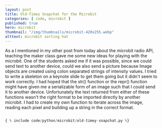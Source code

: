 ```yaml
---
layout: post
title: Old-Timey Snapchat for the Microbit
categories: [ code, microbit ]
published: true
hero: microbit
thumbnail: "/img/thumbnails/microbit-420x255.webp"
alttext: microbit sorting hat
---
```


As a I mentioned in my other post from today about the microbit radio API, teaching the maker class gave me some new 
ideas for playing with the microbit. One of the students asked me if it was possible, since we could send text to 
another device, could we also send a picture because Image objects are created using colon separated strings of 
intensity values. I tried to write a skeleton on a keynote slide to get them going but it didn't seem to work 
correctly. I had hoped that the str() function or the repr() function might have given me a serializable form 
of an image such that I could send it to another device. Unfortunately the text returned from either of these 
functions wasn't the right format to be imported directly by another microbit. I had to create my own function to iterate 
across the image, reading each pixel and building up a string in the correct format.

```python

{ % include code/python/microbit/old-timey-snapchat.py %}

```